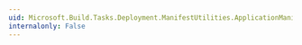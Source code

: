 ```yaml
---
uid: Microsoft.Build.Tasks.Deployment.ManifestUtilities.ApplicationManifest.XmlFileAssociations
internalonly: False
---
```

